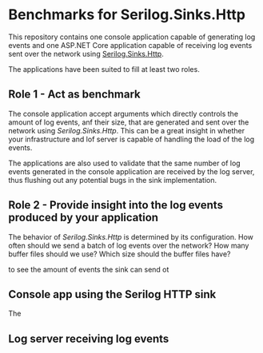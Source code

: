 # Benchmarks for Serilog.Sinks.Http

This repository contains one console application capable of generating log events and one ASP.NET Core application capable of receiving log events sent over the network using [Serilog.Sinks.Http](https://github.com/FantasticFiasco/serilog-sinks-http).

The applications have been suited to fill at least two roles.

## Role 1 - Act as benchmark

The console application accept arguments which directly controls the amount of log events, anf their size, that are generated and sent over the network using _Serilog.Sinks.Http_. This can be a great insight in whether your infrastructure and lof server is capable of handling the load of the log events.

The applications are also used to validate that the same number of log events generated in the console application are received by the log server, thus flushing out any potential bugs in the sink implementation.

## Role 2 - Provide insight into the log events produced by your application

The behavior of _Serilog.Sinks.Http_ is determined by its configuration. How often should we send a batch of log events over the network? How many buffer files should we use? Which size should the buffer files have?

to see the amount of events the sink can send ot

## Console app using the Serilog HTTP sink

The

## Log server receiving log events
